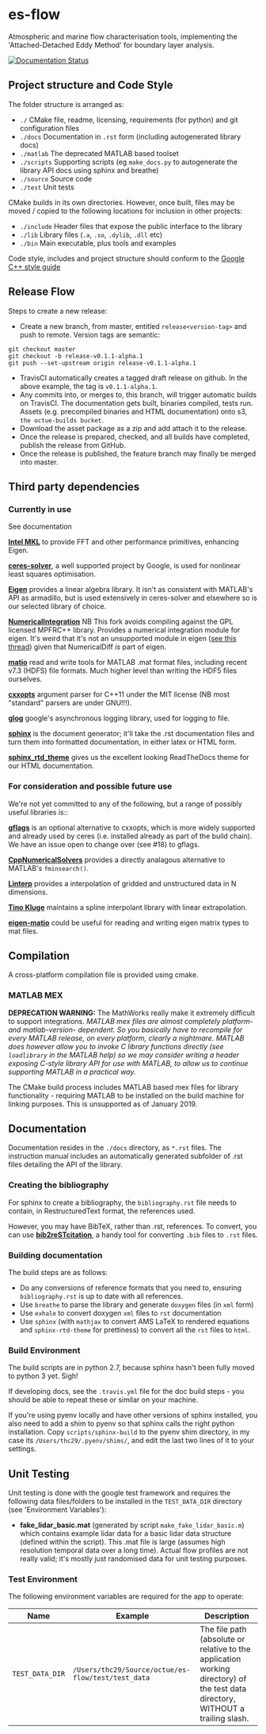 # es-flow

Atmospheric and marine flow characterisation tools, implementing the 'Attached-Detached Eddy Method' for boundary layer analysis.

[![Documentation Status](https://readthedocs.org/projects/es-flow/badge/?version=latest)](https://es-flow.readthedocs.io/en/latest/?badge=latest)

## Project structure and Code Style

The folder structure is arranged as:

- `./`         CMake file, readme, licensing, requirements (for python) and git configuration files
- `./docs`	   Documentation in `.rst` form (including autogenerated library docs)
- `./matlab`   The deprecated MATLAB based toolset
- `./scripts`  Supporting scripts (eg `make_docs.py` to autogenerate the library API docs using sphinx and breathe)
- `./source`   Source code
- `./test`     Unit tests

CMake builds in its own directories. However, once built, files may be moved / copied to the following locations for inclusion in other projects:
- `./include`  Header files that expose the public interface to the library
- `./lib`      Library files (`.a`, `.so`, `.dylib`, `.dll` etc)
- `./bin`      Main executable, plus tools and examples


Code style, includes and project structure should conform to the [Google C++ style guide](https://google.github.io/styleguide/cppguide.html) 


## Release Flow

Steps to create a new release:

- Create a new branch, from master, entitled `release<version-tag>` and push to remote. Version tags are semantic:
```
git checkout master
git checkout -b release-v0.1.1-alpha.1
git push --set-upstream origin release-v0.1.1-alpha.1
```
- TravisCI automatically creates a tagged draft release on github. In the above example, the tag is `v0.1.1-alpha.1`.
- Any commits into, or merges to, this branch, will trigger automatic builds on TravisCI. The documentation gets built, binaries compiled, tests run. Assets (e.g. precompiled binaries and HTML documentation) onto s3, `the octue-builds bucket`. 
- Download the asset package as a zip and add attach it to the release. 
- Once the release is prepared, checked, and all builds have completed, publish the release from GitHub.
- Once the release is published, the feature branch may finally be merged into master.


## Third party dependencies

### Currently in use

See documentation
 
[**Intel MKL**]() to provide FFT and other performance primitives, enhancing Eigen.
 
[**ceres-solver**](http://ceres-solver.org/index.html#), a well supported project by Google, is used for nonlinear least squares optimisation.

[**Eigen**](http://eigen.tuxfamily.org/) provides a linear algebra library. It isn't as consistent with MATLAB's API as armadillo, but is used extensively in ceres-solver and elsewhere so is our selected library of choice.

[**NumericalIntegration**](https://github.com/thclark/NumericalIntegration) NB This fork avoids compiling against the GPL licensed MPFRC++ library. Provides a numerical integration module for eigen. It's weird that it's not an unsupported module in eigen ([see this thread](https://bitbucket.org/eigen/eigen/pull-requests/109/numerical-integration-module-for-eigen/diff)) given that NumericalDiff *is* part of eigen.

[**matio**](https://github.com/tbeu/matio) read and write tools for MATLAB .mat format files, including recent v7.3 (HDFS) file formats. Much higher level than writing the HDF5 files ourselves.

[**cxxopts**](https://github.com/jarro2783/cxxopts) argument parser for C++11 under the MIT license (NB most "standard" parsers are under GNU!!!).
 
[**glog**](https://github.com/google/glog) google's asynchronous logging library, used for logging to file.
 
[**sphinx**](http://www.sphinx-doc.org/en/1.5.1/) is the document generator; it'll take the .rst documentation files and turn them into formatted documentation, in either latex or HTML form.

[**sphinx_rtd_theme**](https://github.com/snide/sphinx_rtd_theme) gives us the excellent looking ReadTheDocs theme for our HTML documentation.



### For consideration and possible future use

We're not yet committed to any of the following, but a range of possibly useful libraries is::

[**gflags**](https://github.com/gflags/gflags) is an optional alternative to cxxopts, which is more widely supported and already used by ceres (i.e. installed already as part of the build chain). We have an issue open to change over (see #18) to gflags.

[**CppNumericalSolvers**](https://github.com/PatWie/CppNumericalSolvers) provides a directly analagous alternative to MATLAB's `fminsearch()`.

[**Linterp**](http://rncarpio.github.io/linterp/) provides a interpolation of gridded and unstructured data in N dimensions.

[**Tino Kluge**](http://kluge.in-chemnitz.de/opensource/spline/) maintains a spline interpolant library with linear extrapolation.

[**eigen-matio**](https://github.com/tesch1/eigen-matio) could be useful for reading and writing eigen matrix types to mat files.


## Compilation

A cross-platform compilation file is provided using cmake.

### MATLAB MEX
**DEPRECATION WARNING:** The MathWorks really make it extremely difficult to support integrations. *MATLAB mex files are almost completely platform- and matlab-version- dependent. So you basically have to recompile for every MATLAB release, on every platform, clearly a nightmare. MATLAB does however allow you to invoke C library functions directly (see `loadlibrary` in the MATLAB help) so we may consider writing a header exposing C-style library API for use with MATLAB, to allow us to continue supporting MATLAB in a practical way.*

The CMake build process includes MATLAB based mex files for library functionality - requiring MATLAB to be installed on the build machine for linking purposes. This is unsupported as of January 2019.


## Documentation

Documentation resides in the `./docs` directory, as `*.rst` files. The instruction manual includes an automatically generated subfolder of .rst files detailing the API of the library.

### Creating the bibliography

For sphinx to create a bibliography, the `bibliography.rst` file needs to contain, in RestructuredText format, the references used.

However, you may have  BibTeX, rather than .rst, references. To convert, you can use [**bib2reSTcitation**](https://github.com/cykustcc/bib2reSTcitation), a handy tool for converting `.bib` files to `.rst` files.

### Building documentation

The build steps are as follows:

- Do any conversions of reference formats that you need to, ensuring `bibliography.rst` is up to date with all references.
- Use `breathe` to parse the library and generate `doxygen` files (in `xml` form)
- Use `exhale` to convert doxygen `xml` files to `rst` documentation
- Use `sphinx` (with `mathjax` to convert AMS LaTeX to rendered equations and `sphinx-rtd-theme` for prettiness) to convert all the `rst` files to `html`.

### Build Environment

The build scripts are in python 2.7, because sphinx hasn't been fully moved to python 3 yet. Sigh!

If developing docs, see the `.travis.yml` file for the doc build steps - you should be able to repeat these or similar on your machine.

If you're using pyenv locally and have other versions of sphinx installed, you also need to add a shim to pyenv so that sphinx calls the right python installation. Copy `scripts/sphinx-build` to the pyenv shim directory, in my case its `/Users/thc29/.pyenv/shims/`, and edit the last two lines of it to your settings.


## Unit Testing

Unit testing is done with the google test framework and requires the following data files/folders to be installed in the `TEST_DATA_DIR` directory (see 'Environment Variables'):

- **fake_lidar_basic.mat** (generated by script `make_fake_lidar_basic.m`) which contains example lidar data for a basic lidar data structure (defined within the script). This .mat file is large (assumes high resolution temporal data over a long time). Actual flow profiles are not really valid; it's mostly just randomised data for unit testing purposes.


### Test Environment

The following environment variables are required for the app to operate:

| **Name** | **Example** | **Description** |
| --- | --- | --- |
| `TEST_DATA_DIR` | `/Users/thc29/Source/octue/es-flow/test/test_data` | The file path (absolute or relative to the application working directory) of the test data directory, WITHOUT a trailing slash.|
